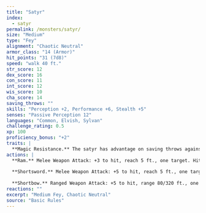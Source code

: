 ```yaml
---
title: "Satyr"
index:
  - satyr
permalink: /monsters/satyr/
size: "Medium"
type: "Fey"
alignment: "Chaotic Neutral"
armor_class: "14 (Armor)"
hit_points: "31 (7d8)"
speed: "walk 40 ft."
str_score: 12
dex_score: 16
con_score: 11
int_score: 12
wis_score: 10
cha_score: 14
saving_throws: ""
skills: "Perception +2, Performance +6, Stealth +5"
senses: "Passive Perception 12"
languages: "Common, Elvish, Sylvan"
challenge_rating: 0.5
xp: 100
proficiency_bonus: "+2"
traits: |
  **Magic Resistance.** The satyr has advantage on saving throws against spells and other magical effects.
actions: |
  **Ram.** Melee Weapon Attack: +3 to hit, reach 5 ft., one target. Hit: 6 (2d4 + 1) bludgeoning damage.
  
  **Shortsword.** Melee Weapon Attack: +5 to hit, reach 5 ft., one target. Hit: 6 (1 d6 + 3) piercing damage.
  
  **Shortbow.** Ranged Weapon Attack: +5 to hit, range 80/320 ft., one target. Hit: 6 (1d6 + 3) piercing damage.
reactions: ""
excerpt: "Medium Fey, Chaotic Neutral"
source: "Basic Rules"
---
```

